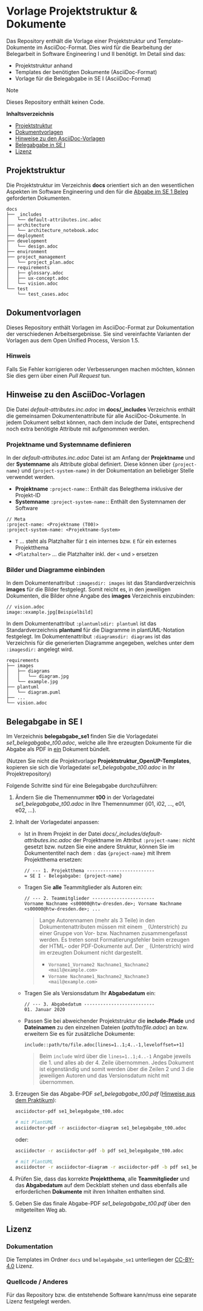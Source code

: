 # Vorlage Projektstruktur & Dokumente

Das Repository enthält die Vorlage einer Projektstruktur und Template-Dokumente
im AsciiDoc-Format. Dies wird für die Bearbeitung der Belegarbeit in Software
Engineering I und II benötigt. Im Detail sind das:

- Projektstruktur anhand
- Templates der benötigten Dokumente (AsciiDoc-Format)
- Vorlage für die Belegabgabe in SE I (AsciiDoc-Format)

> [!NOTE]
> Dieses Repository enthält keinen Code.

**Inhaltsverzeichnis**

- [Projektstruktur](#projektstruktur)
- [Dokumentvorlagen](#dokumentvorlagen)
- [Hinweise zu den AsciiDoc-Vorlagen](#hinweise-zu-den-asciidoc-vorlagen)
- [Belegabgabe in SE I](#belegabgabe-in-se-i)
- [Lizenz](#lizenz)

## Projektstruktur

Die Projektstruktur im Verzeichnis **docs** orientiert sich an den wesentlichen Aspekten im Software Engineering und den für die <ins>Abgabe im SE 1 Beleg</ins> geforderten Dokumenten.

```text
docs
├── _includes
│   └── default-attributes.inc.adoc
├── architecture
│   └── architecture_notebook.adoc
├── deployment
├── development
│   └── design.adoc
├── environment
├── project_management
│   └── project_plan.adoc
├── requirements
│   ├── glossary.adoc
│   ├── ux-concept.adoc
│   └── vision.adoc
└── test
    └── test_cases.adoc
```

## Dokumentvorlagen

Dieses Repository enthält Vorlagen im AsciiDoc-Format zur Dokumentation der verschiedenen Arbeitsergebnisse. Sie sind vereinfachte Varianten der Vorlagen aus dem Open Unified Process, Version 1.5.

### Hinweis

Falls Sie Fehler korrigieren oder Verbesserungen machen möchten, können Sie
  dies gern über einen _Pull Request_ tun.

## Hinweise zu den AsciiDoc-Vorlagen

Die Datei _default-attributes.inc.adoc_ im **docs/\_includes** Verzeichnis
enthält die gemeinsamen Dokumentenattribute für alle AsciiDoc-Dokumente. In
jedem Dokument selbst können, nach dem include der Datei, entsprechend noch
extra benötigte Attribute mit aufgenommen werden.

### Projektname und Systemname definieren

In der _default-attributes.inc.adoc_ Datei ist am Anfang der **Projektname**
und der **Systemname** als Attribute global definiert. Diese können über
`{project-name}` und `{project-system-name}` in der Dokumentation an beliebiger
Stelle verwendet werden.

- **Projektname** `:project-name:`: Enthält das Belegthema inklusive der Projekt-ID
- **Systemname** `:project-system-name:`: Enthält den Systemnamen der Software

```asciidoc
// Meta
:project-name: <Projektname (T00)>
:project-system-name: <Projektname-System>
```

- `T` ... steht als Platzhalter für `I` ein internes bzw. `E` für ein externes Projektthema
- `<Platzhalter>` ... die Platzhalter inkl. der `<` und `>` ersetzen

### Bilder und Diagramme einbinden

In dem Dokumentenattribut `:imagesdir: images` ist das Standardverzeichnis
**images** für die Bilder festgelegt. Somit reicht es, in den jeweiligen
Dokumenten, die Bilder ohne Angabe des **images** Verzeichnis einzubinden:

```asciidoc
// vision.adoc
image::example.jpg[Beispielbild]
```

In dem Dokumentenattribut `:plantumlsdir: plantuml` ist das Standardverzeichnis
**plantuml** für die Diagramme in plantUML-Notation festgelegt. Im
Dokumentenattribut `:diagramsdir: diagrams` ist das Verzeichnis für die
generierten Diagramme angegeben, welches unter dem `:imagesdir:` angelegt
wird.

```asciidoc
requirements
├── images
│   ├── diagrams
│   │   └── diagram.jpg
│   └── example.jpg
├── plantuml
│   └── diagram.puml
├── ...
└── vision.adoc
```

## Belegabgabe in SE I

Im Verzeichnis **belegabgabe_se1** finden Sie die Vorlagedatei
_se1_belegabgabe_t00.adoc_, welche alle Ihre erzeugten Dokumente für die Abgabe
als PDF in <ins>ein</ins> Dokument bündelt.

(Nutzen Sie nicht die Projektvorlage **Projektstruktur_OpenUP-Templates**,
kopieren sie sich die Vorlagedatei _se1_belegabgabe_t00.adoc_ in Ihr
Projektrepository)

Folgende Schritte sind für eine Belegabgabe durchzuführen:

1. Ändern Sie die Themennummer **t00** in der Vorlagedatei
   _se1_belegabgabe_t00.adoc_ in Ihre Themennummer (i01, i02, ..., e01, e02,
   ...).
2. Inhalt der Vorlagedatei anpassen:

   - Ist in Ihrem Projekt in der Datei
     _docs/\_includes/default-attributes.inc.adoc_ der Projektname im Attribut
     `:project-name:` nicht gesetzt bzw. nutzen Sie eine andere Struktur, können
     Sie im Dokumententitel nach dem `:` das `{project-name}` mit Ihrem
     Projektthema ersetzen:

     ```asciidoc
     // --- 1. Projektthema -------------------------
     = SE I - Belegabgabe: {project-name}
     ```

   - Tragen Sie **alle** Teammitglieder als Autoren ein:

     ```asciidoc
     // --- 2. Teammitglieder -----------------------
     Vorname Nachname <s00000@htw-dresden.de>; Vorname Nachname <s00000@htw-dresden.de>; ...
     ```

     > Lange Autorennamen (mehr als 3 Teile) in den Dokumentenattributen müssen
     > mit einem `_` (Unterstrich) zu einer Gruppe von Vor- bzw. Nachnamen
     > zusammengefasst werden. Es treten sonst Formatierungsfehler beim
     > erzeugen der HTML- oder PDF-Dokumente auf. Der `_` (Unterstrich) wird im
     > erzeugten Dokument nicht dargestellt.
     >
     > - `Vorname1_Vorname2 Nachname1_Nachname2 <mail@example.com>`
     > - `Vorname Nachname1_Nachname2_Nachname3 <mail@example.com>`

   - Tragen Sie als Versionsdatum Ihr **Abgabedatum** ein:

     ```asciidoc
     // --- 3. Abgabedatum --------------------------
     01. Januar 2020
     ```

   - Passen Sie bei abweichender Projektstruktur die **include-Pfade** und
     **Dateinamen** zu den einzelnen Dateien (_path/to/file.adoc_) an bzw.
     erweitern Sie es für zusätzliche Dokumente:

     ```asciidoc
     include::path/to/file.adoc[lines=1..1;4..-1,leveloffset=+1]
     ```

     > Beim `include` wird über die `lines=1..1;4..-1` Angabe jeweils die 1.
     > und alles ab der 4. Zeile übernommen. Jedes Dokument ist eigenständig
     > und somit werden über die Zeilen 2 und 3 die jeweiligen Autoren und das
     > Versionsdatum nicht mit übernommen.

3. Erzeugen Sie das Abgabe-PDF _*se1_belegabgabe_t00.pdf*_ ([Hinweise aus dem Praktikum](https://www.informatik.htw-dresden.de/~zirkelba/praktika/se/arbeiten-mit-git-und-asciidoc/praktikumsaufgaben-teil-02.html#_2_generieren_des_ausgabeformates)):

   ```sh
   asciidoctor-pdf se1_belegabgabe_t00.adoc
   ```

   ```sh
   # mit PlantUML
   asciidoctor-pdf -r asciidoctor-diagram se1_belegabgabe_t00.adoc
   ```

   oder:

   ```sh
   asciidoctor -r asciidoctor-pdf -b pdf se1_belegabgabe_t00.adoc
   ```

   ```sh
   # mit PlantUML
   asciidoctor -r asciidoctor-diagram -r asciidoctor-pdf -b pdf se1_belegabgabe_t00.adoc
   ```

4. Prüfen Sie, dass das korrekte **Projektthema**, alle **Teammitglieder** und
   das **Abgabedatum** auf dem Deckblatt stehen und dass ebenfalls alle
   erforderlichen **Dokumente** mit ihren Inhalten enthalten sind.

5. Geben Sie das finale Abgabe-PDF _*se1_belegabgabe_t00.pdf*_ über den
   mitgeteilten Weg ab.

## Lizenz

### Dokumentation

Die Templates im Ordner `docs` und `belegabgabe_se1` unterliegen der
[CC-BY-4.0](https://choosealicense.com/licenses/cc-by-4.0/) Lizenz.

### Quellcode / Anderes

Für das Repository bzw. die entstehende Software kann/muss eine separate Lizenz
festgelegt werden.
